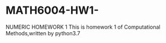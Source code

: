 # MATH6004-HW1-
NUMERIC HOMEWORK 1
This is homework 1 of Computational Methods,written by python3.7
